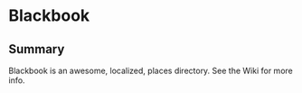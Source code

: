 Blackbook
=========

Summary
-------

Blackbook is an awesome, localized, places directory. See the Wiki for more info.